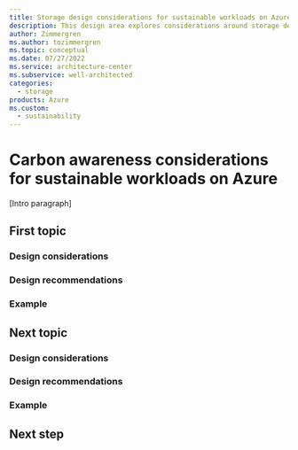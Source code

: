 ```yaml
---
title: Storage design considerations for sustainable workloads on Azure
description: This design area explores considerations around storage design for sustainable workloads on Azure.
author: Zimmergren
ms.author: tozimmergren
ms.topic: conceptual
ms.date: 07/27/2022
ms.service: architecture-center
ms.subservice: well-architected
categories: 
  - storage
products: Azure
ms.custom:
  - sustainability
---
```


# Carbon awareness considerations for sustainable workloads on Azure

[Intro paragraph]

## First topic

### Design considerations

### Design recommendations

### Example

## Next topic

### Design considerations

### Design recommendations

### Example

## Next step
